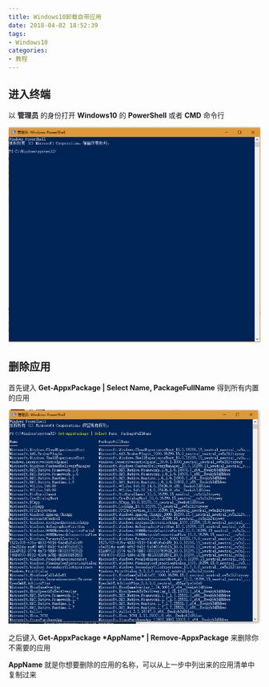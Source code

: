 ```yaml
---
title: Windows10卸载自带应用
date: 2018-04-02 18:52:39
tags:
- Windows10
categories:
- 教程
---
```


## 进入终端

以 **管理员** 的身份打开 **Windows10** 的 **PowerShell** 或者 **CMD** 命令行

![PowerShel](Windows10卸载自带应用\PowerShell.PNG)

## 删除应用

首先键入 **Get-AppxPackage | Select Name, PackageFullName** 得到所有内置的应用

![Get_App](Windows10卸载自带应用\Get_Apps.PNG)

之后键入 **Get-AppxPackage \*AppName\* | Remove-AppxPackage** 来删除你不需要的应用

**AppName** 就是你想要删除的应用的名称，可以从上一步中列出来的应用清单中复制过来


